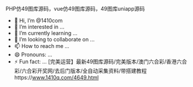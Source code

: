 PHP仿49图库源码，vue仿49图库源码，49图库uniapp源码
- 👋 Hi, I’m @1410com
- 👀 I’m interested in ...
- 🌱 I’m currently learning ...
- 💞️ I’m looking to collaborate on ...
- 📫 How to reach me ...
- 😄 Pronouns: ...
- ⚡ Fun fact: ...
[完美运营】最新49图库源码/完美版本/澳门六合彩/香港六合彩/六合彩开奖网/去后门版本/全自动采集资料/带搭建教程https://www.1410q.com/4649.html
<!---
1410com/1410com is a ✨ special ✨ repository because its `README.md` (this file) appears on your GitHub profile.
You can click the Preview link to take a look at your changes.
--->
